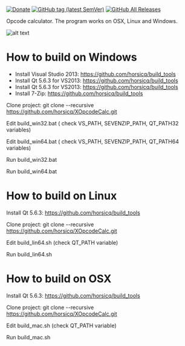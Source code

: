 [![Donate](https://img.shields.io/badge/Donate-PayPal-green.svg)](https://www.paypal.com/cgi-bin/webscr?cmd=_s-xclick&hosted_button_id=NF3FBD3KHMXDN)
[![GitHub tag (latest SemVer)](https://img.shields.io/github/tag/horsicq/XOpcodeCalc.svg)](https://github.com/horsicq/XOpcodeCalc/releases)
[![GitHub All Releases](https://img.shields.io/github/downloads/horsicq/XOpcodeCalc/total.svg)](https://github.com/horsicq/XOpcodeCalc/releases)

Opcode calculator. The program works on OSX, Linux and Windows.

![alt text](https://github.com/horsicq/XOpcodeCalc/blob/master/screenshot_gui.jpg "Screenshot gui")

How to build on Windows
=======

- Install Visual Studio 2013: https://github.com/horsicq/build_tools
- Install Qt 5.6.3 for VS2013: https://github.com/horsicq/build_tools
- Install Qt 5.6.3 for VS2013: https://github.com/horsicq/build_tools
- Install 7-Zip: https://github.com/horsicq/build_tools

Clone project: git clone --recursive https://github.com/horsicq/XOpcodeCalc.git

Edit build_win32.bat ( check VS_PATH,  SEVENZIP_PATH, QT_PATH32 variables)

Edit build_win64.bat ( check VS_PATH,  SEVENZIP_PATH, QT_PATH64 variables)

Run build_win32.bat

Run build_win64.bat

How to build on Linux
=======

Install Qt 5.6.3: https://github.com/horsicq/build_tools

Clone project: git clone --recursive https://github.com/horsicq/XOpcodeCalc.git

Edit build_lin64.sh (check QT_PATH variable)

Run build_lin64.sh

How to build on OSX
=======

Install Qt 5.6.3: https://github.com/horsicq/build_tools

Clone project: git clone --recursive https://github.com/horsicq/XOpcodeCalc.git

Edit build_mac.sh (check QT_PATH variable)

Run build_mac.sh
